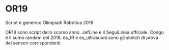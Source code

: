 # OR19
Script e generico Olimpiadi Robotica 2019

OR18 sono script dello scorso anno.
JefLine è il SeguiLinea ufficiale.
Congo è il sumo random del 2018.
es_IR e es_ultrasuoni sono gli sketch di prova dei sensori corrispondenti.
